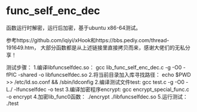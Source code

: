 # func_self_enc_dec
函数运行时解密，运行后加密，基于ubuntu x86-64测试。

参考https://github.com/iqiyi/xHook和https://bbs.pediy.com/thread-191649.htm，
大部分函数都是从上述链接里直接拷贝而来，感谢大佬们的无私分享！

测试步骤：
1.编译libfuncselfdec.so：
gcc lib_func_self_enc_dec.c -g -O0 -fPIC -shared  -o libfuncselfdec.so
2.将当前目录加入库寻找路径：
echo $PWD >> /etc/ld.so.conf && /sbin/ldconfig
2.编译测试文件test:
gcc test.c  -g -O0 -L./  -lfuncselfdec  -o test
3.编译加密程序encrypt:
gcc encrypt_special_func.c -o encrypt
4.加密lib_func0函数：
./encrypt ./libfuncselfdec.so
5.运行测试：
./test
